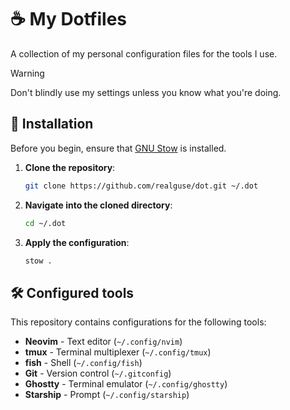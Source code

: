 # ☕ My Dotfiles

A collection of my personal configuration files for the tools I use.

> [!WARNING]
> Don't blindly use my settings unless you know what you're doing.

## 🚀 Installation

Before you begin, ensure that [GNU Stow](https://www.gnu.org/software/stow/) is installed.

1. **Clone the repository**:

   ```sh
   git clone https://github.com/realguse/dot.git ~/.dot
   ```

2. **Navigate into the cloned directory**:

   ```sh
   cd ~/.dot
   ```

3. **Apply the configuration**:

   ```sh
   stow .
   ```

## 🛠️ Configured tools

This repository contains configurations for the following tools:

- **Neovim** - Text editor (`~/.config/nvim`)
- **tmux** - Terminal multiplexer (`~/.config/tmux`)
- **fish** - Shell (`~/.config/fish`)
- **Git** - Version control (`~/.gitconfig`)
- **Ghostty** - Terminal emulator (`~/.config/ghostty`)
- **Starship** - Prompt (`~/.config/starship`)
